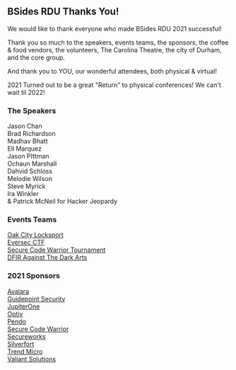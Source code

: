 ## BSides RDU Thanks You!

We would like to thank everyone who made BSides RDU 2021 successful!

Thank you so much to the speakers, events teams, the sponsors, the coffee & food vendors, the volunteers, The Carolina Theatre, the city of Durham, and the core group.

And thank you to YOU, our wonderful attendees, both physical & virtual!

2021 Turned out to be a great "Return" to physical conferences! We can't wait til 2022!

### The Speakers

Jason Chan<br>
Brad Richardson<br>
Madhav Bhatt<br>
Ell Marquez<br>
Jason PIttman<br>
Ochaun Marshall<br>
Dahvid Schloss<br>
Melodie Wilson<br>
Steve Myrick<br>
Ira Winkler<br>
& Patrick McNeil for Hacker Jeopardy

### Events Teams

[Oak City Locksport](https://oakcitylocksport.com)<br>
[Eversec CTF](https://twitter.com/eversecctf)<br>
[Secure Code Warrior Tournament](https://www.securecodewarrior.com/)<br>
[DFIR Against The Dark Arts](https://twitter.com/dfir_ada)

### 2021 Sponsors

[Avalara](https://www.avalara.com)<br>
[Guidepoint Security](https://www.guidepointsecurity.com/)<br>
[JupiterOne](https://jupiterone.com/)<br>
[Optiv](https://www.optiv.com)<br>
[Pendo](https://www.pendo.io/)<br>
[Secure Code Warrior](https://www.securecodewarrior.com/)<br>
[Secureworks](https://www.secureworks.com/)<br>
[Silverfort](https://www.silverfort.com/)<br>
[Trend Micro](https://www.trendmicro.com)<br>
[Valiant Solutions](https://www.valiantsolutions.com/)
